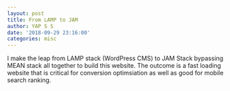 ```yaml
---
layout: post
title: From LAMP to JAM
author: YAP S S
date: '2018-09-29 23:16:00'
categories: misc
---
```

I make the leap from LAMP stack (WordPress CMS) to JAM Stack bypassing MEAN stack all together to build this website. The outcome is a fast loading website that is critical for conversion optimsiation as well as good for mobile search ranking.

